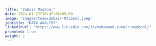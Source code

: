```yaml
---
title: "Zubair Maqbool"
date: 2024-01-27T10:47:58+05:00
image: "images/team/Zubair-Maqbool.jpeg"
jobtitle: "DATA ANALYST"
linkedinurl: "https://www.linkedin.com/in/muhammad-zubair-maqbool/"
promoted: true
weight: 2
---
```

